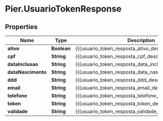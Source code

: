 # Pier.UsuarioTokenResponse

## Properties
Name | Type | Description | Notes
------------ | ------------- | ------------- | -------------
**ativo** | **Boolean** | {{{usuario_token_resposta_ativo_descricao}}} | [optional] 
**cpf** | **String** | {{{usuario_token_resposta_cpf_descricao}}} | [optional] 
**dataInclusao** | **String** | {{{usuario_token_resposta_data_inclusao_descricao}}} | [optional] 
**dataNascimento** | **String** | {{{usuario_token_resposta_data_nascimento_descricao}}} | [optional] 
**ddd** | **String** | {{{usuario_token_resposta_ddd_descricao}}} | [optional] 
**email** | **String** | {{{usuario_token_resposta_email_descricao}}} | [optional] 
**telefone** | **String** | {{{usuario_token_resposta_telefone_descricao}}} | [optional] 
**token** | **String** | {{{usuario_token_resposta_token_descricao}}} | [optional] 
**validade** | **String** | {{{usuario_token_resposta_validade_descricao}}} | [optional] 


